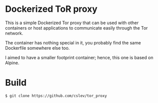 # Dockerized ToR proxy
This is a simple Dockerized Tor proxy that can be used with other containers or host applications to communicate easily through the Tor network.

The container has nothing special in it, you probably find the same Dockerfile somewhere else too.

I aimed to have a smaller footprint container; hence, this one is based on Alpine.

# Build
```
$ git clone https://github.com/cslev/tor_proxy
```
